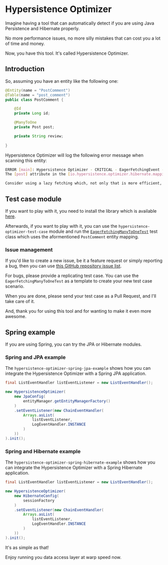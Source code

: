 # Hypersistence Optimizer

Imagine having a tool that can automatically detect if you are using Java Persistence and Hibernate properly.

No more performance issues, no more silly mistakes that can cost you a lot of time and money.

Now, you have this tool. It's called Hypersistence Optimizer.

## Introduction

So, assuming you have an entity like the following one:

```java
@Entity(name = "PostComment")
@Table(name = "post_comment")
public class PostComment {

    @Id
    private Long id;

    @ManyToOne
    private Post post;

    private String review;
    
}
```

Hypersistence Optimizer will log the following error message when scanning this entity:

```bash
ERROR [main]: Hypersistence Optimizer - CRITICAL - EagerFetchingEvent - 
The [post] attribute in the [io.hypersistence.optimizer.hibernate.mapping.association.fetching.eager.EagerFetchingManyToOneTest$PostComment] entity uses eager fetching. 

Consider using a lazy fetching which, not only that is more efficient, but it is way more flexible when it comes to fetching data.
````

## Test case module

If you want to play with it, you need to install the library which is available [here](https://vladmihalcea.com/hypersistence-optimizer/).

Afterwards, if you want to play with it, you can use the `hypersistence-optimizer-test-case` module and run the [`EagerFetchingManyToOneTest`](https://github.com/vladmihalcea/hypersistence-optimizer/blob/404c6841ad8e0cb4c031107ed0b4356321661034/hypersistence-optimizer-test-case/src/test/java/io/hypersistence/optimizer/hibernate/mapping/association/fetching/eager/EagerFetchingManyToOneTest.java) test class which uses the aformentioned `PostComment` entity mapping.

### Issue management

If you'd like to create a new issue, be it a feature request or simply reporting a bug, then you can use [this GitHub repository issue list](https://github.com/vladmihalcea/hypersistence-optimizer/issues).

For bugs, please provide a replicating test case. You can use the `EagerFetchingManyToOneTest` as a template to create your new test case scenario.

When you are done, please send your test case as a Pull Request, and I'll take care of it.

And, thank you for using this tool and for wanting to make it even more awesome.

## Spring example

If you are using Spring, you can try the JPA or Hibernate modules.

### Spring and JPA example

The `hypersistence-optimizer-spring-jpa-example` shows how you can integrate the Hypersistence Optimizer with a Spring JPA application.

````java
final ListEventHandler listEventListener = new ListEventHandler();

new HypersistenceOptimizer(
    new JpaConfig(
        entityManager.getEntityManagerFactory()
    )
    .setEventListener(new ChainEventHandler(
        Arrays.asList(
            listEventListener,
            LogEventHandler.INSTANCE
        )
    ))
).init();
````

### Spring and Hibernate example

The `hypersistence-optimizer-spring-hibernate-example` shows how you can integrate the Hypersistence Optimizer with a Spring Hibernate application.

````java
final ListEventHandler listEventListener = new ListEventHandler();

new HypersistenceOptimizer(
    new HibernateConfig(
        sessionFactory
    )
    .setEventListener(new ChainEventHandler(
        Arrays.asList(
            listEventListener,
            LogEventHandler.INSTANCE
        )
    ))
).init();
````

It's as simple as that! 

Enjoy running you data access layer at warp speed now.